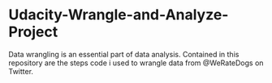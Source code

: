 # Udacity-Wrangle-and-Analyze-Project
Data wrangling is an essential part of data analysis. Contained in this repository are the steps code i used to wrangle data from @WeRateDogs on Twitter.
